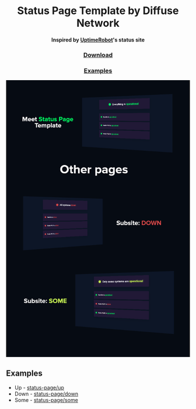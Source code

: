 <center>

# Status Page Template by Diffuse Network

#### Inspired by [UptimeRobot](https://uptimerobot.com/statuspage)'s status site

### [Download](https://github.com/diffuse-network/status-page/archive/refs/heads/main.zip)

### [Examples](#examples-1)

![Banner](/banner.png)

</center>

## Examples

- Up - [status-page/up](https://diffuse-network.github.io/status-page/pages/up.html)
- Down - [status-page/down](https://diffuse-network.github.io/status-page/pages/down.html)
- Some - [status-page/some](https://diffuse-network.github.io/status-page/pages/some.html)
